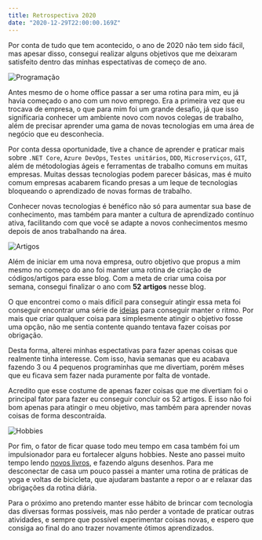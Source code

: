 ```yaml
---
title: Retrospectiva 2020
date: "2020-12-29T22:00:00.169Z"
---
```


Por conta de tudo que tem acontecido, o ano de 2020 não tem sido fácil, mas apesar disso, consegui realizar alguns objetivos que me deixaram satisfeito dentro das minhas espectativas de começo de ano.

![Programação](/images/retro/tech.png)

Antes mesmo de o home office passar a ser uma rotina para mim, eu já havia começado o ano com um novo emprego. Era a primeira vez que eu trocava de empresa, o que para mim foi um grande desafio, já que isso significaria conhecer um ambiente novo com novos colegas de trabalho, além de precisar aprender uma gama de novas tecnologias em uma área de negócio que eu desconhecia.

Por conta dessa oportunidade, tive a chance de aprender e praticar mais sobre `.NET Core`, `Azure DevOps`, `Testes unitários`, `DDD`, `Microserviços`, `GIT`, além de métodologias ágeis e ferramentas de trabalho comuns em muitas empresas. Muitas dessas tecnologias podem parecer básicas, mas é muito comum empresas acabarem ficando presas a um leque de tecnologias bloqueando o aprendizado de novas formas de trabalho.

Conhecer novas tecnologias é benéfico não só para aumentar sua base de conhecimento, mas também para manter a cultura de aprendizado contínuo ativa, facilitando com que você se adapte a novos conhecimentos mesmo depois de anos trabalhando na área.

![Artigos](/images/retro/writing.png)

Além de iniciar em uma nova empresa, outro objetivo que propus a mim mesmo no começo do ano foi manter uma rotina de criação de códigos/artigos para esse blog. Com a meta de criar uma coisa por semana, consegui finalizar o ano com __52 artigos__ nesse blog.

O que encontrei como o mais difícil para conseguir atingir essa meta foi conseguir encontrar uma série de [ideias](https://cgreinhold.dev/2020/06/30/ideias/) para conseguir manter o ritmo. Por mais que criar qualquer coisa para simplesmente atingir o objetivo fosse uma opção, não me sentia contente quando tentava fazer coisas por obrigação.

Desta forma, alterei minhas espectativas para fazer apenas coisas que realmente tinha interesse. Com isso, havia semanas que eu acabava fazendo 3 ou 4 pequenos programinhas que me divertiam, porém mêses que eu ficava sem fazer nada puramente por falta de vontade.

Acredito que esse costume de apenas fazer coisas que me divertiam foi o principal fator para fazer eu conseguir concluir os 52 artigos. E isso não foi bom apenas para atingir o meu objetivo, mas também para aprender novas coisas de forma descontraída.

![Hobbies](/images/retro/hobbies.jpg)

Por fim, o fator de ficar quase todo meu tempo em casa também foi um impulsionador para eu fortalecer alguns hobbies. Neste ano passei muito tempo lendo [novos livros](https://cgreinhold.dev/reading/), e fazendo alguns desenhos. Para me desconectar de casa um pouco passei a manter uma rotina de práticas de yoga e voltas de bicicleta, que ajudaram bastante a repor o ar e relaxar das obrigações da rotina diária.

Para o próximo ano pretendo manter esse hábito de brincar com tecnologia das diversas formas possíveis, mas não perder a vontade de praticar outras atividades, e sempre que possível experimentar coisas novas, e espero que consiga ao final do ano trazer novamente ótimos aprendizados. 